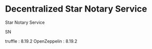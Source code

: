# Decentralized Star Notary Service


Star Notary Service

SN

truffle : 8.19.2
OpenZeppelin : 8.19.2

